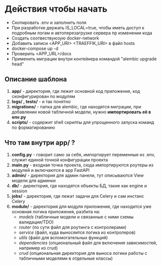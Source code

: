 # Действия чтобы начать

- Скопировать .env и заполнить поля
- При разработке держать IS_LOCAL=true, чтобы иметь доступ к подробным логам и автоперезагрузке сервера пр изменении кода
- Создать соотвествуюзую docker-network
- Добавить записи <HOST> <APP_URI> <TRAEFFIK_URI> в файл hosts
- docker-compose up -d
- Проверить <APP_URL>/docs
- Применить миграции внутри контейнера командой "alembic upgrade head"

## Описание шаблона

1. **app/** - директория, где лежит основной код приложения, код сконфигурирован по модулям
2. **logs/ , tests/** - и так понятно
3. **migrations/** - папка для alembic, где находятся миграции, при добавлении новой табличной модели, нужно **импортировать её в env.py**
4. **scripts/** - содержит shell скрипты для упрощенного запуска команд по форматированию

## Что там внутри app/ ?

1. **config.py** - говорит само за себя, импортирует переменные из .env, служит единой точной конфигурации проекта
2. **main.py** - входная точка проекта, сюда импортируются роутеры из модулей и включаются в app FastAPI
3. **admin/** - директория для админ панели, тут описываются View модели для админки
4. **db/** - директория, где находятся объекты БД, такие как engine и session
5. **jobs/** - директория, где лежат задачи для Celery и сам инстанс Celery
6. **module/** - директория для модуля приложения, где находится уже основная логика приложения, разбита на:
    - *models* (табличные модели и связанные с ними схемы валидации/TDO)
    - *router* (по сути файл для роутинга с контролерами)
    - *service* (файл, куда выносяится логика из контролеров)
    - *utils* (файл для вспомогательных функций)
    - *dependencies* (опциональный файл для включения зависимостей, например из crud)
    - *crud* (опциональная директория для выноса логики работы с табличными моделями в отдельные классы)